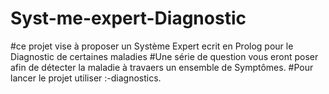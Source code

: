 # Syst-me-expert-Diagnostic
#ce projet vise à proposer un Système Expert ecrit en Prolog pour le Diagnostic de certaines maladies 
#Une série de question vous eront poser afin de détecter la maladie à travaers un ensemble de Symptômes.
#Pour lancer le projet utiliser :-diagnostics.
